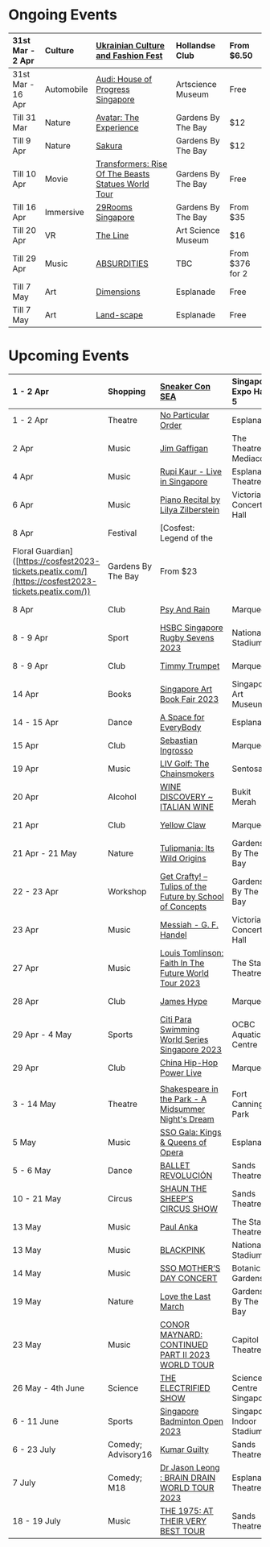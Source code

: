# Ongoing Events

|31st Mar - 2 Apr|Culture|[Ukrainian Culture and Fashion Fest](https://www.eventbrite.sg/e/ukrainian-culture-and-fashion-fest-tickets-556595621487?aff=ebdssbdestsearch)|Hollandse Club|From $6.50|
|:-|:-|:-|:-|:-|
|31st Mar - 16 Apr|Automobile|[Audi: House of Progress Singapore](https://www.audi.com.sg/sg/web/en/models/weekly_promotions/hop-2023.html)|Artscience Museum|Free|
|Till 31 Mar|Nature|[Avatar: The Experience](https://www.gardensbythebay.com.sg/en/things-to-do/calendar-of-events/cloud-forest-featuring-avatar-the-experience.html)|Gardens By The Bay|$12|
|Till 9 Apr|Nature|[Sakura](https://www.gardensbythebay.com.sg/en/things-to-do/calendar-of-events/sakura-2023.html)|Gardens By The Bay|$12|
|Till 10 Apr|Movie|[Transformers: Rise Of The Beasts Statues World Tour](https://www.gardensbythebay.com.sg/en/things-to-do/calendar-of-events/Transformers-Rise-Of-The-Beasts-Statues-World-Tour.html)|Gardens By The Bay|Free|
|Till 16 Apr|Immersive|[29Rooms Singapore](https://29rooms.sg/)|Gardens By The Bay|From $35|
|Till 20 Apr|VR|[The Line](https://www.marinabaysands.com/museum/exhibitions/the-line.html)|Art Science Museum|$16|
|Till 29 Apr|Music|[ABSURDITIES](https://www.sistic.com.sg/events/abs0323)|TBC|From $376 for 2|
|Till 7 May|Art|[Dimensions](https://www.esplanade.com/whats-on/festivals-and-series/series/visual-arts/dimensions)|Esplanade|Free|
|Till 7 May|Art|[Land-scape](https://www.esplanade.com/whats-on/festivals-and-series/series/visual-arts/land-scape)|Esplanade|Free|

# Upcoming Events

|1 - 2 Apr|Shopping|[Sneaker Con SEA](https://www.sistic.com.sg/events/sneakercon0423?cid=o4x-hmfe-sneakercon0423)|Singapore Expo Hall 5|From $42|
|:-|:-|:-|:-|:-|
|1 - 2 Apr|Theatre|[No Particular Order](https://www.esplanade.com/whats-on/festivals-and-series/series/trip/no-particular-order)|Esplanade|From $23|
|2 Apr|Music|[Jim Gaffigan](https://ticketmaster.sg/activity/detail/23_jimgaffigan)|The Theatre at Mediacorp|From $98|
|4 Apr|Music|[Rupi Kaur - Live in Singapore](https://www.sistic.com.sg/events/rupi0423)|Esplanade Theatre|From $98|
|6 Apr|Music|[Piano Recital by Lilya Zilberstein](https://www.sistic.com.sg/events/zilberstein0423)|Victoria Concert Hall|From $25|
|8 Apr|Festival|\[Cosfest: Legend of the|||
|Floral Guardian\]([https://cosfest2023-tickets.peatix.com/](https://cosfest2023-tickets.peatix.com/))|Gardens By The Bay|From $23|||
|8 Apr|Club|[Psy And Rain](https://marqueesingapore.com/event/marquee-4th-anniversary-weekender-psy-and-rain/)|Marquee|From $80|
|8 - 9 Apr|Sport|[HSBC Singapore Rugby Sevens 2023](https://singapore7s.ticketmaster.sg/activity/detail/23_sgrugby7s#prices)|National Stadium|From $69|
|8 - 9 Apr|Club|[Timmy Trumpet](https://marqueesingapore.com/event/marquee-4th-anniversary-weekender-timmy-trumpet-eve-of-ph/)|Marquee|From $70|
|14 Apr|Books|[Singapore Art Book Fair 2023](https://www.eventbrite.sg/e/singapore-art-book-fair-2023-tickets-572573481697?aff=ebdssbdestsearch)|Singapore Art Museum|From $6|
|14 - 15 Apr|Dance|[A Space for EveryBody](https://sgstudiosuite.songzu.com/fmi/webd/Studio_Suite_12_SongZu)|Esplanade|Free|
|15 Apr|Club|[Sebastian Ingrosso](https://marqueesingapore.com/event/marquee-presents-sebastian-ingrosso/)|Marquee|From $70|
|19 Apr|Music|[LIV Golf: The Chainsmokers](https://ticketmaster.sg/activity/detail/23_chainsmokers)|Sentosa|$128|
|20 Apr|Alcohol|[WINE DISCOVERY \~ ITALIAN WINE](https://www.eventbrite.sg/e/wine-discovery-italian-wine-thur-20-april-2023-630-830pm-tickets-584225513237?aff=ebdssbdestsearch)|Bukit Merah|$40|
|21 Apr|Club|[Yellow Claw](https://marqueesingapore.com/event/marquee-presents-yellow-claw/)|Marquee|From $60|
|21 Apr - 21 May|Nature|[Tulipmania: Its Wild Origins](https://www.gardensbythebay.com.sg/en/things-to-do/calendar-of-events/tulipmania-2023.html)|Gardens By The Bay|$12|
|22 - 23 Apr|Workshop|[Get Crafty! – Tulips of the Future by School of Concepts](https://www.gardensbythebay.com.sg/en/things-to-do/calendar-of-events/get-crafty-tulips-of-the-future-by-school-of-concepts.html)|Gardens By The Bay|$15|
|23 Apr|Music|[Messiah - G. F. Handel](https://www.sistic.com.sg/events/handel0423)|Victoria Concert Hall|From $30|
|27 Apr|Music|[Louis Tomlinson: Faith In The Future World Tour 2023](https://ticketmaster.sg/activity/detail/23_louis)|The Star Theatre|From $98|
|28 Apr|Club|[James Hype](https://marqueesingapore.com/event/marquee-presents-james-hype/)|Marquee|From $40|
|29 Apr - 4 May|Sports|[Citi Para Swimming World Series Singapore 2023](https://www.sistic.com.sg/events/swimming0423?cid=sdsc-hmfe-swimming0423)|OCBC Aquatic Centre|From $10|
|29 Apr|Club|[China Hip-Hop Power Live](https://marqueesingapore.com/event/marquee-presents-china-hip-hop-power-live/)|Marquee|From $140|
||||||
|3 - 14 May|Theatre|[Shakespeare in the Park - A Midsummer Night's Dream](https://www.sistic.com.sg/events/dream0523?cid=srt-hmfe-dream0523)|Fort Canning Park|From $60|
|5 May|Music|[SSO Gala: Kings & Queens of Opera](https://www.esplanade.com/whats-on/2023/sso-gala-kings-and-queens-of-opera)|Esplanade|From $18.75|
|5 - 6 May|Dance|[BALLET REVOLUCIÓN](https://www.marinabaysands.com/entertainment/shows/ballet-revolucion.html)|Sands Theatres|From $58|
|10 - 21 May|Circus|[SHAUN THE SHEEP’S CIRCUS SHOW](https://www.marinabaysands.com/entertainment/shows/shaun-the-sheep-circus-show.html)|Sands Theatre|From $45|
|13 May|Music|[Paul Anka](https://ticketmaster.sg/activity/detail/23_paulanka)|The Star Theatre|From $98|
|13 May|Music|[BLACKPINK](https://ticketmaster.sg/activity/detail/23_blackpink)|National Stadium|From $168|
|14 May|Music|[SSO MOTHER’S DAY CONCERT](https://www.sso.org.sg/free-concerts/sso-mothers-day-concert)|Botanic Gardens|Free|
|19 May|Nature|[Love the Last March](https://www.gardensbythebay.com.sg/en/things-to-do/calendar-of-events/love-the-last-march.html)|Gardens By The Bay||
|23 May|Music|[CONOR MAYNARD: CONTINUED PART II 2023 WORLD TOUR](https://ticketmaster.sg/activity/detail/23_conormaynard)|Capitol Theatre|From $108|
|26 May - 4th June|Science|[THE ELECTRIFIED SHOW](https://www.sistic.com.sg/events/elec0623?cid=sciencecentre-hmfe-elec0623)|Science Centre Singapore|From $38|
|6 - 11 June|Sports|[Singapore Badminton Open 2023](https://ticketmaster.sg/activity/detail/23_sgopen2023)|Singapore Indoor Stadium|From $30|
|6 - 23 July|Comedy; Advisory16|[Kumar Guilty](https://www.sistic.com.sg/events/kumar0723)|Sands Theatre|From $58|
|7 July|Comedy; M18|[Dr Jason Leong : BRAIN DRAIN WORLD TOUR 2023](https://ticketmaster.sg/activity/detail/23_braindrain23)|Esplanade Theatre|From $40|
|18 - 19 July|Music|[THE 1975: AT THEIR VERY BEST TOUR](https://www.marinabaysands.com/entertainment/shows/the-1975-at-their-very-best-tour.html)|Sands Theatre|$128|

&#x200B;